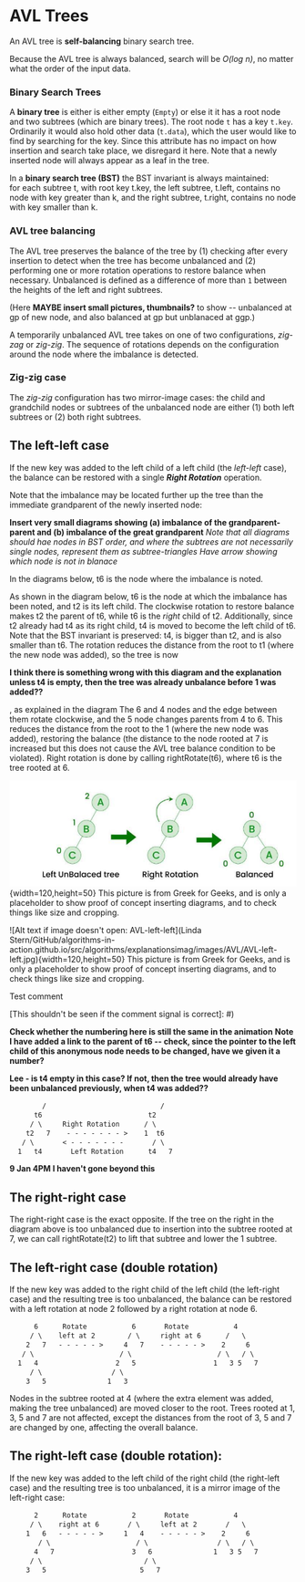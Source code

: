 # AVL Trees

An AVL tree is **self-balancing** binary search tree.

Because the AVL tree is always balanced, search will be *O(log n)*,
no matter what the order of the input data. 

### Binary Search Trees

A **binary tree** is either is either empty (`Empty`) or else it
        it has a root node and two subtrees (which are binary trees).
        The root node `t` has a key `t.key`. Ordinarily it would also
        hold other data (`t.data`), which the user would like to find by
        searching for the key.  Since this attribute has no impact on 
        how insertion and search take place, we disregard it here. 
        Note that a newly inserted node will always appear as a leaf
        in the tree. 
		
In a **binary search tree (BST)** the BST invariant is always maintained:\
for each 
        subtree t, with root key t.key, the left subtree, t.left, 
        contains no node with key greater than k, and the right subtree,
        t.right, contains no node with key smaller than k.

### AVL tree balancing

The AVL tree preserves the balance of the tree by (1) checking after every insertion to detect
when the tree has become unbalanced
and (2) performing one or more rotation operations to restore balance when necessary.
Unbalanced is defined as a difference of more than `1` between the heights of the left and right subtrees.

(Here **MAYBE insert small pictures, thumbnails?** to show -- unbalanced at gp of new node, 
and also balanced at gp but unblanaced at ggp.)

A temporarily unbalanced AVL tree takes on one of two configurations, *zig-zag* or *zig-zig*. The 
sequence of rotations depends on the configuration around the node where the imbalance is detected. 

### Zig-zig case

The *zig-zig* configuration has two mirror-image cases: the child and grandchild nodes or subtrees of the unbalanced node are 
either (1) both left subtrees or (2) both right subtrees. 


## The left-left case

If the new key was added to the left child of a left child (the
*left-left* case), the balance can be
restored with a single _**Right Rotation**_ operation.

Note that the imbalance may be located further up the tree than the immediate grandparent of the newly inserted node:

**Insert very small diagrams showing (a) imbalance of the grandparent-parent and (b) imbalance of the great grandparent** 
*Note that all diagrams should hae nodes in BST order, and where the subtrees are not necessarily single nodes, represent them as subtree-triangles* 
*Have arrow showing which node is not in blanace*

In the diagrams below, t6 is the node where the imbalance is noted.    

As shown in the diagram below, t6 is the node at which the imbalance has been noted, and t2 is its left child. The clockwise rotation to restore balance makes t2 the parent of t6, while t6 is the *right* child of t2.  Additionally, since t2 already had t4 as its right child, t4 is moved to become the left child of t6.  Note that the BST invariant is preserved: t4, is bigger than t2, and is also smaller than t6.  The rotation reduces the distance from the root to t1 (where the new node was added), so the tree is now 

**I think there is something wrong with this diagram and the explanation**
**unless t4 is empty, then the tree was already unbalance before 1 was added??**

 

, as explained in the diagram The 6 and 4 nodes and the edge between them rotate clockwise, and
the 5 node changes parents from 4 to 6. This reduces the distance from
the root to the 1 (where the new node was added), restoring the balance
(the distance to the node rooted at 7 is increased but this does not
cause the AVL tree balance condition to be violated).  Right rotation is
done by calling rightRotate(t6), where t6 is the tree rooted at 6.

![Alt text if image doesn't open: AVL-left-left](images/AVL/AVL-left-left.jpg){width=120,height=50} This picture is from Greek for Geeks, and is only a placeholder to show proof of concept inserting diagrams, and to check things like size and cropping.
  

![Alt text if image doesn't open: AVL-left-left](Linda Stern/GitHub/algorithms-in-action.github.io/src/algorithms/explanationsimag/images/AVL/AVL-left-left.jpg){width=120,height=50} This picture is from Greek for Geeks, and is only a placeholder to show proof of concept inserting diagrams, and to check things like size and cropping.
  
Test comment

[This shouldn't be seen if the comment signal is correct]: #)

**Check whether the numbering here is still the same in the animation**
**Note I have added a link to the parent of t6 -- check, since the pointer to the left child of this anonymous node needs to be changed, have we given it a number?** 

**Lee - is t4 empty in this case?  If not, then the tree would already have been unbalanced  previously, when t4 was added??**

```
     	/                            /
      t6                          t2
     / \     Right Rotation      / \
    t2   7    - - - - - - - >    1  t6
   / \       < - - - - - - -       / \
  1   t4       Left Rotation      t4   7
```

**9 Jan 4PM I haven't gone beyond this**


## The right-right case

The right-right case is the exact opposite. If the tree on the right in
the diagram above is too unbalanced due to insertion into the subtree
rooted at 7, we can call rightRotate(t2) to lift that subtree and lower
the 1 subtree.

## The left-right case (double rotation)

If the new key was added to the right child of the left child (the
left-right case) and the resulting tree is too unbalanced, the balance can be
restored with a left rotation at node 2 followed by a right rotation at
node 6.
```
      6      Rotate           6       Rotate           4
     / \    left at 2        / \     right at 6      /   \
    2   7   - - - - - >     4   7    - - - - - >    2     6
   / \                     / \                     / \   / \
  1   4                   2   5                   1   3 5   7
     / \                 / \
    3   5               1   3
```
Nodes in the subtree rooted at 4 (where the extra element was added,
making the tree unbalanced) are moved closer to the root.
Trees rooted at 1, 3, 5 and 7 are not affected, except the distances from
the root of 3, 5 and 7 are changed by one, affecting the overall balance.

## The right-left case (double rotation):

If the new key was added to the left child of the right child (the
right-left case) and the resulting tree is too unbalanced, it is a mirror
image of the left-right case:

```
      2      Rotate           2       Rotate           4
     / \    right at 6       / \     left at 2       /   \
    1   6   - - - - - >     1   4    - - - - - >    2     6
       / \                     / \                 / \   / \
      4   7                   3   6               1   3 5   7
     / \                         / \
    3   5                       5   7
```
